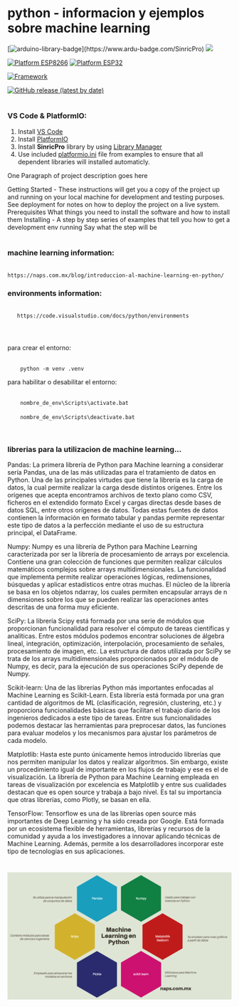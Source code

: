 # python - informacion y ejemplos sobre machine learning

[![arduino-library-badge](https://www.ardu-badge.com/badge/SinricPro.svg?)](https://www.ardu-badge.com/SinricPro) [![](https://img.shields.io/badge/PlatformIO_Libraries-SinricPro-brightgreen.svg)](https://platformio.org/lib/show/6519/SinricPro)

[![Platform ESP8266](https://img.shields.io/badge/Platform-Espressif8266-orange)](#) [![Platform ESP32](https://img.shields.io/badge/Platform-Espressif32-orange)](#)

[![Framework](https://img.shields.io/badge/Framework-Arduino-blue)](https://www.arduino.cc/)

[![GitHub release (latest by date)](https://img.shields.io/github/v/release/sinricpro/esp8266-esp32-sdk)](https://github.com/sinricpro/esp8266-esp32-sdk/releases)

#

### VS Code & PlatformIO:
1. Install [VS Code](https://code.visualstudio.com/)  
2. Install [PlatformIO](https://platformio.org/platformio-ide)  
3. Install **SinricPro** library by using [Library Manager](https://docs.platformio.org/en/latest/librarymanager/)  
4. Use included [platformio.ini](examples/platformio/platformio.ini) file from examples to ensure that all dependent libraries will installed automaticly.


<!--If you like **Tasmota**, give it a star, or fork it and contribute!

Estadisticas

[![GitHub stars](https://img.shields.io/github/stars/arendst/Tasmota.svg?style=social&label=Star)](https://github.com/arendst/Tasmota/stargazers)
[![GitHub forks](https://img.shields.io/github/forks/arendst/Tasmota.svg?style=social&label=Fork)](https://github.com/arendst/Tasmota/network)
[![donate](https://img.shields.io/badge/donate-PayPal-blue.svg)](https://paypal.me/tasmota)

-->


One Paragraph of project description goes here

Getting Started - These instructions will get you a copy of the project up and running on your local machine for development and testing purposes. See deployment for notes on how to deploy the project on a live system. Prerequisites
What things you need to install the software and how to install them
Installing - A step by step series of examples that tell you how to get a development env running
Say what the step will be

#

### machine learning information:
```

https://naps.com.mx/blog/introduccion-al-machine-learning-en-python/

```
 
### environments information:
```
   
   https://code.visualstudio.com/docs/python/environments
   
```

#
para crear el entorno: 
```

    python -m venv .venv

```

para habilitar o desabilitar el entorno: 
```    

    nombre_de_env\Scripts\activate.bat
    
    nombre_de_env\Scripts\deactivate.bat
    
```
#
### librerias para la utilizacion de machine learning...

Pandas:
La primera librería de Python para Machine learning a considerar sería Pandas, una de las más utilizadas para el tratamiento de datos en Python. Una de las principales virtudes que tiene la librería es la carga de datos, la cual permite realizar la carga desde distintos orígenes. Entre los orígenes que acepta encontramos archivos de texto plano como CSV, ficheros en el extendido formato Excel y cargas directas desde bases de datos SQL, entre otros orígenes de datos. Todas estas fuentes de datos contienen la información en formato tabular y pandas permite representar este tipo de datos a la perfección mediante el uso de su estructura principal, el DataFrame.

Numpy:
Numpy es una librería de Python para Machine Learning caracterizada por ser la librería de procesamiento de arrays por excelencia. Contiene una gran colección de funciones que permiten realizar cálculos matemáticos complejos sobre arrays multidimensionales. La funcionalidad que implementa permite realizar operaciones lógicas, redimensiones, búsquedas y aplicar estadísticos entre otras muchas. El núcleo de la librería se basa en los objetos ndarray, los cuales permiten encapsular arrays de n dimensiones sobre los que se pueden realizar las operaciones antes descritas de una forma muy eficiente.

SciPy:
La librería Scipy está formada por una serie de módulos que proporcionan funcionalidad para resolver el cómputo de tareas científicas y analíticas. Entre estos módulos podemos encontrar soluciones de álgebra lineal, integración, optimización, interpolación, procesamiento de señales, procesamiento de imagen, etc. La estructura de datos utilizada por SciPy se trata de los arrays multidimensionales proporcionados por el módulo de Numpy, es decir, para la ejecución de sus operaciones SciPy depende de Numpy. 

Scikit-learn:
Una de las librerías Python más importantes enfocadas al Machine Learning es Scikit-Learn. Esta librería está formada por una gran cantidad de algoritmos de ML (clasificación, regresión, clustering, etc.) y proporciona funcionalidades básicas que facilitan el trabajo diario de los ingenieros dedicados a este tipo de tareas. Entre sus funcionalidades podemos destacar las herramientas para preprocesar datos, las funciones para evaluar modelos y los mecanismos para ajustar los parámetros de cada modelo.

Matplotlib:
Hasta este punto únicamente hemos introducido librerías que nos permiten manipular los datos y realizar algoritmos. Sin embargo, existe un procedimiento igual de importante en los flujos de trabajo y ese es el de visualización. La librería de Python para Machine Learning empleada en tareas de visualización por excelencia es Matplotlib y entre sus cualidades destacan que es open source y trabaja a bajo nivel. Es tal su importancia que otras librerías, como Plotly, se basan en ella.

TensorFlow:
Tensorflow es una de las librerías open source más importantes de Deep Learning y ha sido creada por Google. Está formada por un ecosistema flexible de herramientas, librerías y recursos de la comunidad y ayuda a los investigadores a innovar aplicando técnicas de Machine Learning. Además, permite a los desarrolladores incorporar este tipo de tecnologías en sus aplicaciones.

#

![Librerias necesarias](assets/ml_lib.png)
    

